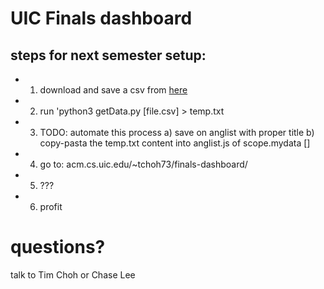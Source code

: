 UIC Finals dashboard
====================
steps for next semester setup:
------------------------------

* 1) download and save a csv from [here](https://registrar.uic.edu/current_students/calendars/final-exams)
* 2) run 'python3 getData.py [file.csv] > temp.txt
* 3) TODO: automate this process
    a) save on anglist with proper title
    b) copy-pasta the temp.txt content into anglist.js of scope.mydata []
* 4) go to: acm.cs.uic.edu/~tchoh73/finals-dashboard/
* 5) ???
* 6) profit

questions?
==========
talk to Tim Choh or Chase Lee